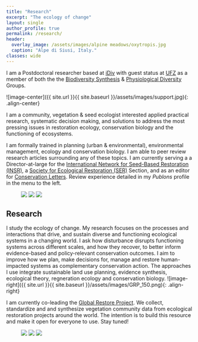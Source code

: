 ```yaml
---
title: "Research"
excerpt: "The ecology of change"
layout: single
author_profile: true
permalink: /research/
header:
  overlay_image: /assets/images/alpine meadows/oxytropis.jpg
  caption: "Alpe di Siusi, Italy."
classes: wide    
---
```



I am a Postdoctoral researcher based at [iDiv](https://www.idiv.de/groups_and_people/employees/details/eshow/ladouceur_emma.html) with guest status at [UFZ](https://www.ufz.de/index.php?en=45949) as a member of both the the [Biodiversity Synthesis](hhttps://www.idiv.de/en/groups-and-people/core-groups/synthesis.html) & [Physiological Diversity](https://www.ufz.de/index.php?de=34230) Groups.

![image-center]({{ site.url }}{{ site.baseurl }}/assets/images/support.jpg){: .align-center}

I am a community, vegetation & seed ecologist interested applied practical research, systematic decision making, and solutions to address the most pressing issues in restoration ecology, conservation biology and the functioning of ecosystems.

I am formally trained in planning (urban & environmental), environmental management, ecology and conservation biology. I am able to peer review research articles surrounding any of these topics. I am currently serving a a Director-at-large for the [International Network for Seed-Based Restoration (INSR)](https://ser-insr.org/), a [Society for Ecological Restoration (SER)](https://www.ser.org/) Section, and as an editor for [Conservation Letters](https://conbio.onlinelibrary.wiley.com/journal/1755263x?utm_source=google&utm_medium=paidsearch&utm_campaign=R3MR425&utm_content=LifeSciences). Review experience detailed in my *Publons* profile in the menu to the left.

<figure class="third">
  <img src="/conservation/assets/images/hawaii/avatar.jpg">
  <img src="/conservation/assets/images/australia/avatar.jpg">
  <img src="/conservation/assets/images/new zealand/avatar.jpg">
</figure>

## Research
I study the ecology of change. My research focuses on the processes and interactions that drive, and sustain diverse and functioning ecological systems in a changing world. I ask how disturbance disrupts functioning systems across different scales, and how they recover, to better inform evidence-based and policy-relevant conservation outcomes. I aim to improve how we plan, make decisions for, manage and restore human-impacted systems as complementary conservation action. The approaches I use integrate sustainable land use planning, evidence synthesis, ecological theory, regneration ecology and conservation biology. ![image-right]({{ site.url }}{{ site.baseurl }}/assets/images/GRP_150.png){: .align-right} 

I am currently co-leading the [Global Restore Project](https://www.globalrestoreproject.com/). We collect, standardize and and synthesize vegetation community data from ecological restoration projects around the world. The intention is to build this resource and make it open for everyone to use. Stay tuned!

<figure class="third">
  <img src="/conservation/assets/images/hawaii/DSC0119.JPG">
  <img src="/conservation/assets/images/alpine meadows/IMG_1606.JPG">
  <img src="/conservation/assets/images/australia/emus.jpg">
</figure>
